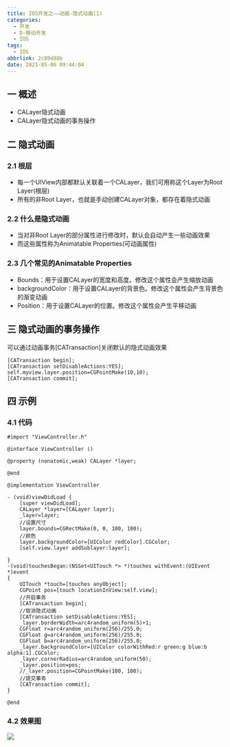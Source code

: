 ```yaml
---
title: IOS开发之——动画-隐式动画(1)
categories:
  - 开发
  - D-移动开发
  - IOS
tags:
  - IOS
abbrlink: 2c89d88b
date: 2021-05-06 09:44:04
---
```

## 一 概述

* CALayer隐式动画
* CALayer隐式动画的事务操作

<!--more-->

## 二 隐式动画

### 2.1 根层

* 每一个UIView内部都默认关联着一个CALayer，我们可用称这个Layer为Root Layer(根层)
* 所有的非Root Layer，也就是手动创建CALayer对象，都存在着隐式动画

### 2.2 什么是隐式动画

* 当对非Root Layer的部分属性进行修改时，默认会自动产生一些动画效果
* 而这些属性称为Animatable Properties(可动画属性)

### 2.3 几个常见的Animatable Properties

* Bounds：用于设置CALayer的宽度和高度。修改这个属性会产生缩放动画
* backgroundColor：用于设置CALayer的背景色。修改这个属性会产生背景色的渐变动画
* Position：用于设置CALayer的位置。修改这个属性会产生平移动画

## 三 隐式动画的事务操作

可以通过动画事务[CATransaction]关闭默认的隐式动画效果

```
[CATransaction begin];
[CATransaction setDisableActions:YES];
self.myview.layer.position=CGPointMake(10,10);
[CATransaction commit];
```

## 四 示例

### 4.1 代码

```
#import "ViewController.h"

@interface ViewController ()

@property (nonatomic,weak) CALayer *layer;

@end

@implementation ViewController

- (void)viewDidLoad {
    [super viewDidLoad];
    CALayer *layer=[CALayer layer];
    _layer=layer;
    //设置尺寸
    layer.bounds=CGRectMake(0, 0, 100, 100);
    //颜色
    layer.backgroundColor=[UIColor redColor].CGColor;
    [self.view.layer addSublayer:layer];
    
}
-(void)touchesBegan:(NSSet<UITouch *> *)touches withEvent:(UIEvent *)event
{
    UITouch *touch=[touches anyObject];
    CGPoint pos=[touch locationInView:self.view];
    //开启事务
    [CATransaction begin];
    //取消隐式动画
    [CATransaction setDisableActions:YES];
    _layer.borderWidth=arc4random_uniform(5)+1;
    CGFloat r=arc4random_uniform(256)/255.0;
    CGFloat g=arc4random_uniform(256)/255.0;
    CGFloat b=arc4random_uniform(256)/255.0;
    _layer.backgroundColor=[UIColor colorWithRed:r green:g blue:b alpha:1].CGColor;
    _layer.cornerRadius=arc4random_uniform(50);
    _layer.position=pos;
    //_layer.position=CGPointMake(100, 100);
    //提交事务
    [CATransaction commit];
}

@end
```

### 4.2 效果图

![][1]


[1]:https://cdn.jsdelivr.net/gh/PGzxc/CDN/blog-ios/ios-calayer-implicit-animal.gif